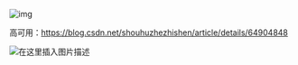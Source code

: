 ![img](/home/mafenrgui/IdeaProjects/Bigdata_Study_Help/flume/flume集群与主机热备配置.assets/20170322094155231.png)

高可用：https://blog.csdn.net/shouhuzhezhishen/article/details/64904848

![在这里插入图片描述](/home/mafenrgui/IdeaProjects/Bigdata_Study_Help/flume/flume集群与主机热备配置.assets/20181120194952439.png)